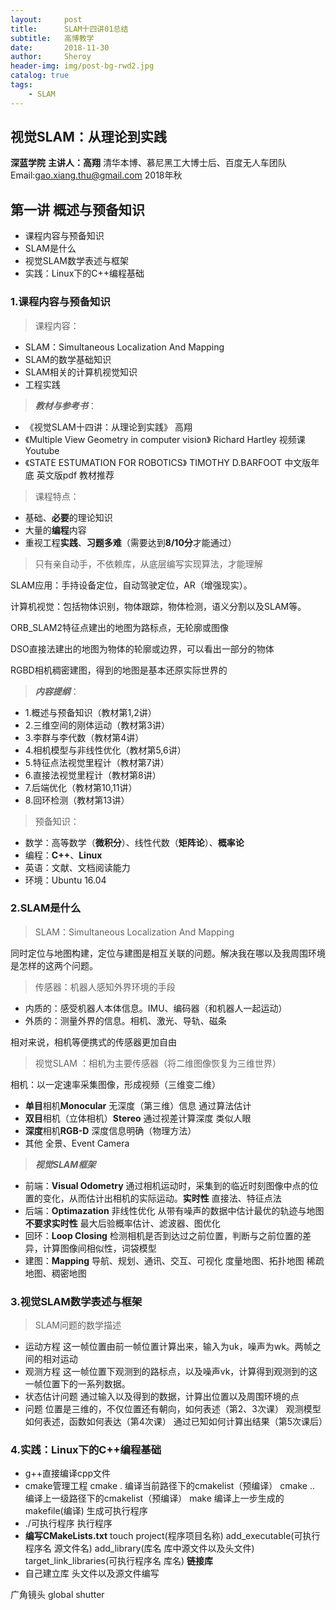 ```yaml
---
layout:     post
title:      SLAM十四讲01总结
subtitle:   高博教学
date:       2018-11-30
author:     Sheroy
header-img: img/post-bg-rwd2.jpg
catalog: true
tags:
    - SLAM
---
```


## 视觉SLAM：从理论到实践 ## 

**深蓝学院** **主讲人：高翔** 清华本博、慕尼黑工大博士后、百度无人车团队 
Email:gao.xiang.thu@gmail.com 2018年秋 




## 第一讲 概述与预备知识 ## 

- 课程内容与预备知识 
- SLAM是什么 
- 视觉SLAM数学表述与框架 
- 实践：Linux下的C++编程基础 


### 1.课程内容与预备知识 ### 



> 课程内容： 

- SLAM：Simultaneous Localization And Mapping 
- SLAM的数学基础知识 
- SLAM相关的计算机视觉知识 
- 工程实践 

> ***教材与参考书***： 

- 《视觉SLAM十四讲：从理论到实践》 高翔 
- 《Multiple View Geometry in computer vision》 Richard Hartley 视频课 Youtube 
- 《STATE ESTUMATION FOR ROBOTICS》 TIMOTHY D.BARFOOT 中文版年底 英文版pdf 教材推荐 

> 课程特点： 

- 基础、**必要**的理论知识 
- 大量的**编程**内容 
- 重视工程**实践**、**习题多难**（需要达到**8/10分**才能通过） 

> 只有亲自动手，不依赖库，从底层编写实现算法，才能理解 


SLAM应用：手持设备定位，自动驾驶定位，AR（增强现实）。 

计算机视觉：包括物体识别，物体跟踪，物体检测，语义分割以及SLAM等。 

ORB_SLAM2特征点建出的地图为路标点，无轮廓或图像 

DSO直接法建出的地图为物体的轮廓或边界，可以看出一部分的物体 

RGBD相机稠密建图，得到的地图是基本还原实际世界的 

> ***内容提纲***： 

- 1.概述与预备知识（教材第1,2讲） 
- 2.三维空间的刚体运动（教材第3讲） 
- 3.李群与李代数（教材第4讲） 
- 4.相机模型与非线性优化（教材第5,6讲） 
- 5.特征点法视觉里程计（教材第7讲） 
- 6.直接法视觉里程计（教材第8讲） 
- 7.后端优化（教材第10,11讲） 
- 8.回环检测（教材第13讲） 


> 预备知识： 

- 数学：高等数学（**微积分**）、线性代数（**矩阵论**）、**概率论** 
- 编程：**C++**、**Linux** 
- 英语：文献、文档阅读能力 
- 环境：Ubuntu 16.04 




### 2.SLAM是什么 ### 


> SLAM：Simultaneous Localization And Mapping 

同时定位与地图构建，定位与建图是相互关联的问题。解决我在哪以及我周围环境是怎样的这两个问题。 

> 传感器：机器人感知外界环境的手段 

- 内质的：感受机器人本体信息。IMU、编码器（和机器人一起运动） 
- 外质的：测量外界的信息。相机、激光、导轨、磁条 

相对来说，相机等便携式的传感器更加自由 

> 视觉SLAM ：相机为主要传感器（将二维图像恢复为三维世界） 

相机：以一定速率采集图像，形成视频（三维变二维） 


- **单目**相机**Monocular** 无深度（第三维）信息 通过算法估计 
- **双目**相机（立体相机）**Stereo** 通过视差计算深度 类似人眼 
- **深度**相机**RGB-D** 深度信息明确（物理方法） 
- 其他 全景、Event Camera 


> ***视觉SLAM框架*** 

- 前端：**Visual Odometry** 
通过相机运动时，采集到的临近时刻图像中点的位置的变化，从而估计出相机的实际运动。**实时性** 直接法、特征点法 
- 后端：**Optimazation** 
非线性优化 从带有噪声的数据中估计最优的轨迹与地图 **不要求实时性** 最大后验概率估计、滤波器、图优化 
- 回环：**Loop Closing** 
检测相机是否到达过之前位置，判断与之前位置的差异，计算图像间相似性，词袋模型 
- 建图：**Mapping** 
导航、规划、通讯、交互、可视化 
度量地图、拓扑地图 稀疏地图、稠密地图 




### 3.视觉SLAM数学表述与框架 ### 

> SLAM问题的数学描述 


- 运动方程 
这一帧位置由前一帧位置计算出来，输入为uk，噪声为wk。两帧之间的相对运动 
- 观测方程 
这一帧位置下观测到的路标点，以及噪声vk，计算得到观测到的这一帧位置下的一系列数据。 
- 状态估计问题 
通过输入以及得到的数据，计算出位置以及周围环境的点 
- 问题 
位置是三维的，不仅位置还有朝向，如何表述（第2、3次课） 
观测模型如何表述，函数如何表达（第4次课） 
通过已知如何计算出结果（第5次课后） 


### 4.实践：Linux下的C++编程基础 ### 



- g++直接编译cpp文件 
- cmake管理工程 
cmake . 编译当前路径下的cmakelist（预编译） 
cmake .. 编译上一级路径下的cmakelist（预编译） 
make 编译上一步生成的makefile(编译) 生成可执行程序 
- ./可执行程序 执行程序 
- **编写CMakeLists.txt** touch 
project(程序项目名称) 
add_executable(可执行程序名 源文件名) 
add_library(库名 库中源文件以及头文件) 
target_link_libraries(可执行程序名 库名) **链接库** 
- 自己建立库 
头文件以及源文件编写 


广角镜头 global shutter 













